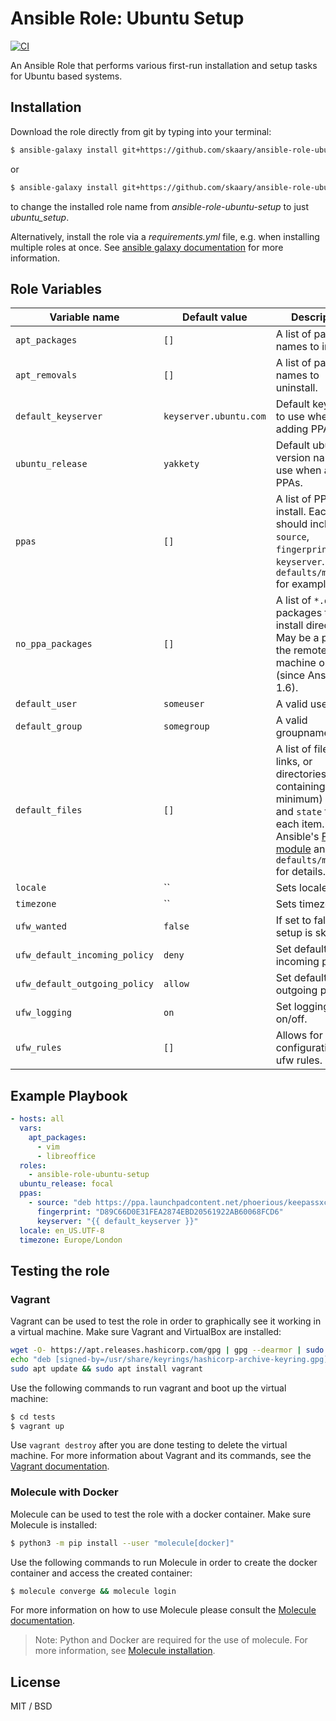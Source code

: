 # Ansible Role: Ubuntu Setup
[![CI](https://github.com/skaary/ansible-role-ubuntu-setup/actions/workflows/ci.yml/badge.svg?branch=main&event=push)](https://github.com/skaary/ansible-role-ubuntu-setup/actions?query=workflow%3Ci)

An Ansible Role that performs various first-run installation and setup tasks for Ubuntu based systems.

## Installation

Download the role directly from git by typing into your terminal:

```bash
$ ansible-galaxy install git+https://github.com/skaary/ansible-role-ubuntu-setup.git
```

or

```bash
$ ansible-galaxy install git+https://github.com/skaary/ansible-role-ubuntu-setup.git,,ubuntu_setup
```

to change the installed role name from _ansible-role-ubuntu-setup_ to just _ubuntu_setup_.

Alternatively, install the role via a _requirements.yml_ file, e.g. when installing multiple roles at once. See [ansible galaxy documentation](https://galaxy.ansible.com/docs/using/installing.html#installing-multiple-roles-from-a-file) for more information.

## Role Variables

| Variable name                 | Default value          | Description                                                                                                                                                                                                          |
| ----------------------------- | ---------------------- | -------------------------------------------------------------------------------------------------------------------------------------------------------------------------------------------------------------------- |
| `apt_packages`                | `[]`                   | A list of package names to install.                                                                                                                                                                                  |
| `apt_removals`                | `[]`                   | A list of package names to uninstall.                                                                                                                                                                                |
| `default_keyserver`           | `keyserver.ubuntu.com` | Default keyserver to use when adding PPAs.                                                                                                                                                                           |
| `ubuntu_release`              | `yakkety`              | Default ubuntu version name to use when adding PPAs.                                                                                                                                                                 |
| `ppas`                        | `[]`                   | A list of PPAs to install. Each item should include `source`, `fingerprint`, and `keyserver`. See `defaults/main.yml` for examples.                                                                                  |
| `no_ppa_packages`             | `[]`                   | A list of `*.deb` packages to install directly. May be a path on the remote machine or a URL (since Ansible 1.6).                                                                                                    |
| `default_user`                | `someuser`             | A valid username.                                                                                                                                                                                                    |
| `default_group`               | `somegroup`            | A valid groupname.                                                                                                                                                                                                   |
| `default_files`               | `[]`                   | A list of files, links, or directories containing (at minimum) `dest`, and `state` for each item. See Ansible's [File module](http://docs.ansible.com/ansible/file_module.html) and `defaults/main.yml` for details. |
| `locale`                      | ``                     | Sets locale                                                                                                                                                                                                          |
| `timezone`                    | ``                     | Sets timezone                                                                                                                                                                                                        |
| `ufw_wanted`                  | `false`                | If set to false, ufw setup is skipped.                                                                                                                                                                               |
| `ufw_default_incoming_policy` | `deny`                 | Set default incoming policy.                                                                                                                                                                                         |
| `ufw_default_outgoing_policy` | `allow`                | Set default outgoing policy.                                                                                                                                                                                         |
| `ufw_logging`                 | `on`                   | Set logging on/off.                                                                                                                                                                                                  |
| `ufw_rules`                   | `[]`                   | Allows for configuration of ufw rules.                                                                                                                                                                               |

## Example Playbook

```yaml
- hosts: all
  vars:
    apt_packages:
      - vim
      - libreoffice
  roles:
    - ansible-role-ubuntu-setup
  ubuntu_release: focal
  ppas: 
    - source: "deb https://ppa.launchpadcontent.net/phoerious/keepassxc/ubuntu {{ ubuntu_release }} main"
      fingerprint: "D89C66D0E31FEA2874EBD20561922AB60068FCD6"
      keyserver: "{{ default_keyserver }}"
  locale: en_US.UTF-8
  timezone: Europe/London
```

## Testing the role

### Vagrant

Vagrant can be used to test the role in order to graphically see it working in a virtual machine. Make sure Vagrant and VirtualBox are installed:

```bash
wget -O- https://apt.releases.hashicorp.com/gpg | gpg --dearmor | sudo tee /usr/share/keyrings/hashicorp-archive-keyring.gpg
echo "deb [signed-by=/usr/share/keyrings/hashicorp-archive-keyring.gpg] https://apt.releases.hashicorp.com $(lsb_release -cs) main" | sudo tee /etc/apt/sources.list.d/hashicorp.list
sudo apt update && sudo apt install vagrant
```

Use the following commands to run vagrant and boot up the virtual machine:

```bash
$ cd tests
$ vagrant up
```

Use `vagrant destroy` after you are done testing to delete the virtual machine. For more information about Vagrant and its commands, see the [Vagrant documentation](https://www.vagrantup.com/docs/cli).

### Molecule with Docker

Molecule can be used to test the role with a docker container. Make sure Molecule is installed:

```bash
$ python3 -m pip install --user "molecule[docker]"
```

Use the following commands to run Molecule in order to create the docker container and access the created container:
```bash
$ molecule converge && molecule login
```

For more information on how to use Molecule please consult the [Molecule documentation](https://molecule.readthedocs.io/en/latest/getting-started.html).

> Note: Python and Docker are required for the use of molecule. For more information, see [Molecule installation](https://molecule.readthedocs.io/en/latest/installation.html).

## License

MIT / BSD
